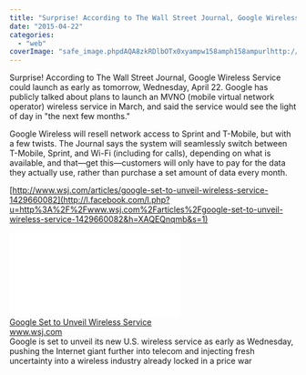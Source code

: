 ```yaml
---
title: "Surprise! According to The Wall Street Journal, Google Wireless Service could la..."
date: "2015-04-22"
categories: 
  - "web"
coverImage: "safe_image.phpdAQA8zkRDlbOTx0xyampw158amph158ampurlhttp://si.wsj_.net/public/resources/images/BN-HG624_GOOGCE_G_20150305170939.jpg"
---
```


Surprise! According to The Wall Street Journal, Google Wireless Service could launch as early as tomorrow, Wednesday, April 22. Google has publicly talked about plans to launch an MVNO (mobile virtual network operator) wireless service in March, and said the service would see the light of day in "the next few months."  
  
Google Wireless will resell network access to Sprint and T-Mobile, but with a few twists. The Journal says the system will seamlessly switch between T-Mobile, Sprint, and Wi-Fi (including for calls), depending on what is available, and that—get this—customers will only have to pay for the data they actually use, rather than purchase a set amount of data every month.  
  
[http://www.wsj.com/articles/google-set-to-unveil-wireless-service-1429660082](http://l.facebook.com/l.php?u=http%3A%2F%2Fwww.wsj.com%2Farticles%2Fgoogle-set-to-unveil-wireless-service-1429660082&h=XAQEQnqmb&s=1)  
  
[![](images/safe_image.php?d=AQA8zkRDlbOTx0xy&w=158&h=158&url=http%3A%2F%2Fsi.wsj.net%2Fpublic%2Fresources%2Fimages%2FBN-HG624_GOOGCE_G_20150305170939.jpg)](http://l.facebook.com/l.php?u=http%3A%2F%2Fwww.wsj.com%2Farticles%2Fgoogle-set-to-unveil-wireless-service-1429660082&h=4AQFOup9y&s=1)  
[Google Set to Unveil Wireless Service](http://l.facebook.com/l.php?u=http%3A%2F%2Fwww.wsj.com%2Farticles%2Fgoogle-set-to-unveil-wireless-service-1429660082%3Ffb_ref%3DDefault%26fb_source%3Dmessage&h=7AQEWxlOl&s=1)  
www.wsj.com  
Google is set to unveil its new U.S. wireless service as early as Wednesday, pushing the Internet giant further into telecom and injecting fresh uncertainty into a wireless industry already locked in a price war
